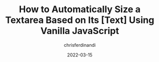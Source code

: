 ---
author: chrisferdinandi
date: 2022-03-15
draft: true
tags:
  - html
  - javascript
target_url: https://gomakethings.com/how-to-automatically-size-a-textarea-based-on-its-using-vanilla-javascript/
title: How to Automatically Size a Textarea Based on Its [Text] Using Vanilla JavaScript
---